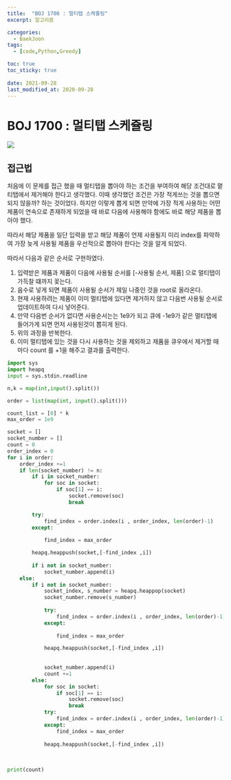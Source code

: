 ```yaml
---
title:  "BOJ 1700 : 멀티탭 스케쥴링"
excerpt: 알고리즘

categories:
  - BaekJoon
tags:
  - [code,Python,Greedy]

toc: true
toc_sticky: true
 
date: 2021-09-28
last_modified_at: 2020-09-28
---
```


# BOJ 1700 : 멀티탭 스케쥴링

![](/yuhyeongeun-kor.github.com/assets/images/09-28-09-23.png)

## 접근법
처음에 이 문제를 접근 했을 때 멀티탭을 뽑아야 하는 조건을 부여하여 해당 조건대로 멑티탭에서 제거해야 한다고 생각했다.
이때 생각했던 조건은 가장 적게쓰는 것을 뽑으면 되지 않을까? 하는 것이었다. 
하지만 이렇게 뽑게 되면 만약에 가장 적게 사용하는 어떤 제품이 연속으로 존재하게 되었을 때 바로 다음에 사용해야 함에도 바로 해당 제품을 뽑아야 했다. 
  
따라서 해당 제품을 일단 입력을 받고 해당 제품이 언제 사용될지 미리 index를 파악하여 가장 늦게 사용될 제품을 우선적으로 뽑아야 한다는 것을 알게 되었다. 

따라서 다음과 같은 순서로 구현하였다.

1. 입력받은 제품과 제품이 다음에 사용될 순서를 [-사용될 순서, 제품] 으로 멀티탭이 가득찰 떄까지 꽂는다.
2. 음수로 넣게 되면 제품이 사용될 순서가 제일 나중인 것을 root로 올라온다.
3. 현재 사용하려는 제품이 이미 멀티탭에 있다면 제거하지 않고 다음번 사용될 순서로 업데이트하여 다시 넣어준다.
4. 만약 다음번 순서가 없다면 사용순서는는 1e9가 되고 큐에 -1e9가 같은 멀티탭에 들어가게 되면 먼저 사용된것이 뽑히게 된다. 
4. 위의 과정을 반복한다.
5. 이미 멀티탭에 있는 것을 다시 사용하는 것을 제외하고 제품을 큐우에서 제거할 때 마다 count 를 +1을 해주고 결과를 출력한다. 


``` python
import sys
import heapq
input = sys.stdin.readline

n,k = map(int,input().split())

order = list(map(int, input().split()))

count_list = [0] * k
max_order = 1e9

socket = []
socket_number = []
count = 0 
order_index = 0
for i in order:
    order_index +=1
    if len(socket_number) != n:
        if i in socket_number:
            for soc in socket:
                if soc[1] == i:
                    socket.remove(soc)
                    break

        try:
            find_index = order.index(i , order_index, len(order)-1)
        except:
        
            find_index = max_order

        heapq.heappush(socket,[-find_index ,i])
        
        if i not in socket_number:
            socket_number.append(i)
    else:
        if i not in socket_number:
            socket_index, s_number = heapq.heappop(socket)
            socket_number.remove(s_number)
            
            try:
                find_index = order.index(i , order_index, len(order)-1)
            except:
                
                find_index = max_order

            heapq.heappush(socket,[-find_index ,i])
            
            
            socket_number.append(i)
            count +=1
        else:
            for soc in socket:
                if soc[1] == i:
                    socket.remove(soc)
                    break
            try:
                find_index = order.index(i , order_index, len(order)-1)
            except:
                find_index = max_order
            
            heapq.heappush(socket,[-find_index ,i])
    
    
    
print(count)

```
